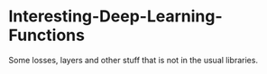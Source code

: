 # Interesting-Deep-Learning-Functions
Some losses, layers and other stuff that is not in the usual libraries.
